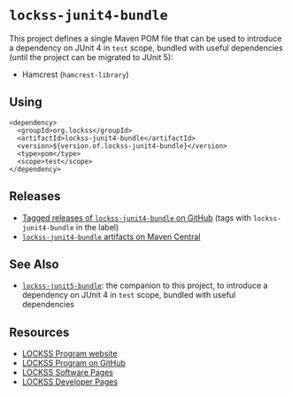 # `lockss-junit4-bundle`

This project defines a single Maven POM file that can be used to introduce a dependency on JUnit 4 in `test` scope, bundled with useful dependencies (until the project can be migrated to JUnit 5):

*   Hamcrest (`hamcrest-library`)

## Using

    <dependency>
      <groupId>org.lockss</groupId>
      <artifactId>lockss-junit4-bundle</artifactId>
      <version>${version.of.lockss-junit4-bundle}</version>
      <type>pom</type>
      <scope>test</scope>
    </dependency>

## Releases

*   [Tagged releases of `lockss-junit4-bundle` on GitHub](https://github.com/lockss/lockss-pom-bundles/releases) (tags with `lockss-junit4-bundle` in the label)
*   [`lockss-junit4-bundle` artifacts on Maven Central](https://search.maven.org/search?q=g:org.lockss%20AND%20a:lockss-junit4-bundle&core=gav)

## See Also

*   [`lockss-junit5-bundle`](https://github.com/lockss/lockss-pom-bundles/lockss-junit4-bundle): the companion to this project, to introduce a dependency on JUnit 4 in `test` scope, bundled with useful dependencies

## Resources

*   [LOCKSS Program website](https://www.lockss.org/)
*   [LOCKSS Program on GitHub](https://github.com/lockss)
*   [LOCKSS Software Pages](https://lockss.github.io/software)
*   [LOCKSS Developer Pages](https://lockss.github.io/developers)
